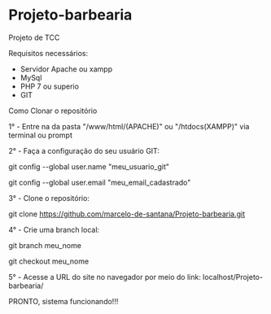 # Projeto-barbearia
Projeto de TCC

Requisitos necessários:
- Servidor Apache ou xampp
- MySql
- PHP 7 ou superio
- GIT

Como Clonar o repositório

1° - Entre na da pasta "/www/html/(APACHE)" ou "/htdocs(XAMPP)" via terminal ou prompt

2° - Faça a configuração do seu usuário GIT:

  git config --global user.name "meu_usuario_git"
  
  git config --global user.email "meu_email_cadastrado"
  
3° - Clone o repositório:
  
  git clone https://github.com/marcelo-de-santana/Projeto-barbearia.git

4° - Crie uma branch local:
  
  git branch meu_nome
  
  git checkout meu_nome

5° - Acesse a URL do site no navegador por meio do link: localhost/Projeto-barbearia/

PRONTO, sistema funcionando!!!
